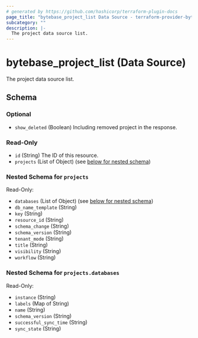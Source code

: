 ```yaml
---
# generated by https://github.com/hashicorp/terraform-plugin-docs
page_title: "bytebase_project_list Data Source - terraform-provider-bytebase"
subcategory: ""
description: |-
  The project data source list.
---
```


# bytebase_project_list (Data Source)

The project data source list.



<!-- schema generated by tfplugindocs -->
## Schema

### Optional

- `show_deleted` (Boolean) Including removed project in the response.

### Read-Only

- `id` (String) The ID of this resource.
- `projects` (List of Object) (see [below for nested schema](#nestedatt--projects))

<a id="nestedatt--projects"></a>
### Nested Schema for `projects`

Read-Only:

- `databases` (List of Object) (see [below for nested schema](#nestedobjatt--projects--databases))
- `db_name_template` (String)
- `key` (String)
- `resource_id` (String)
- `schema_change` (String)
- `schema_version` (String)
- `tenant_mode` (String)
- `title` (String)
- `visibility` (String)
- `workflow` (String)

<a id="nestedobjatt--projects--databases"></a>
### Nested Schema for `projects.databases`

Read-Only:

- `instance` (String)
- `labels` (Map of String)
- `name` (String)
- `schema_version` (String)
- `successful_sync_time` (String)
- `sync_state` (String)


